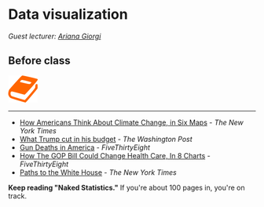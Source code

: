 # Data visualization

_Guest lecturer: [Ariana Giorgi](https://twitter.com/ArianaNGiorgi)_

## Before class

![](/assets/book.png)

---

- [How Americans Think About Climate Change, in Six Maps](https://www.nytimes.com/interactive/2017/03/21/climate/how-americans-think-about-climate-change-in-six-maps.html) - _The New York Times_
- [What Trump cut in his budget](https://www.washingtonpost.com/graphics/politics/trump-presidential-budget-2018-proposal/?utm_term=.72665e246b73) - _The Washington Post_
- [Gun Deaths in America](https://fivethirtyeight.com/features/gun-deaths/) - _FiveThirtyEight_
- [How The GOP Bill Could Change Health Care, In 8 Charts](https://fivethirtyeight.com/features/how-the-gop-bill-could-change-health-care-in-8-charts/) - _FiveThirtyEight_
- [Paths to the White House](http://www.nytimes.com/elections/2012/results/president/scenarios.html) - _The New York Times_

**Keep reading "Naked Statistics."** If you're about 100 pages in, you're on track.